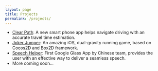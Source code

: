 ```yaml
---
layout: page
title: Projects
permalink: /projects/
---
```


* [Clear Path](http://usunyu.com/ClearPath/): A new smart phone app helps navigate driving with an accurate travel time estimation.
* [Joker Jumper](http://usunyu.com/JokerJumper/): An amazing iOS, dual-gravity running game, based on Cocos2D and Box2D framework.
* [Speech Helper](https://scv-slide.appspot.com/): First Google Glass App by Chinese team, provides the user with an effective way to deliver a seamless speech.
* More coming soon...
